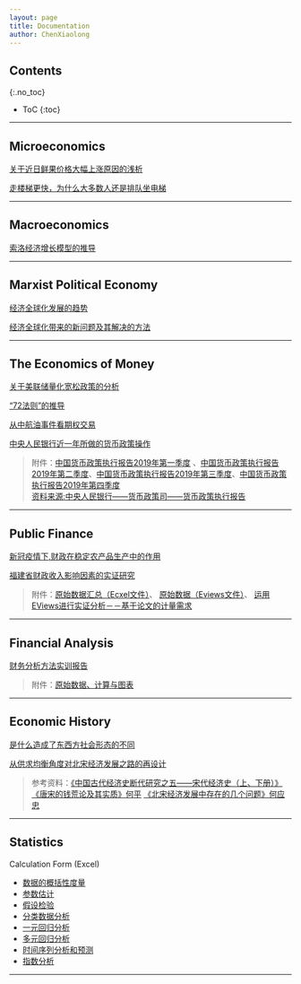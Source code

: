 ```yaml
---
layout: page
title: Documentation
author: ChenXiaolong
---
```


## Contents
{:.no_toc}

* ToC
{:toc}

---

## Microeconomics

[关于近日鲜果价格大幅上涨原因的浅析](http://chenxiaolong2019.github.io/ed/document/关于近日鲜果价格大幅上涨原因的浅析.pdf)

[走楼梯更快，为什么大多数人还是排队坐电梯](http://chenxiaolong2019.github.io/ed/document/走楼梯更快为什么大多数人还是排队坐电梯.pdf)

---

## Macroeconomics

[索洛经济增长模型的推导](http://chenxiaolong2019.github.io/ed/texts/Derivation%20of%20neoclassical%20growth%20model/)

---

## Marxist Political Economy

[经济全球化发展的趋势](http://chenxiaolong2019.github.io/ed/document/经济全球化发展的趋势.pdf)

[经济全球化带来的新问题及其解决的方法](http://chenxiaolong2019.github.io/ed/document/经济全球化带来的新问题及其解决的方法.pdf)

---

## The Economics of Money

[关于美联储量化宽松政策的分析](http://chenxiaolong2019.github.io/ed/document/关于美联储量化宽松政策的分析.pdf)

[“72法则”的推导](http://chenxiaolong2019.github.io/ed/texts/Derivation%20of%20"72%20Law"/)

[从中航油事件看期权交易](http://chenxiaolong2019.github.io/ed/texts/从中航油事件看期权交易/)

[中央人民银行近一年所做的货币政策操作](http://chenxiaolong2019.github.io/ed/document/中央人民银行近一年所做的货币政策操作.pdf)
> 附件：[中国货币政策执行报告2019年第一季度](http://chenxiaolong2019.github.io/ed/document/中国货币政策执行报告2019年第一季度.pdf) 、[中国货币政策执行报告2019年第二季度](http://chenxiaolong2019.github.io/ed/document/中国货币政策执行报告2019年第二季度.pdf)、[中国货币政策执行报告2019年第三季度](http://chenxiaolong2019.github.io/ed/document/中国货币政策执行报告2019年第三季度.pdf)、[中国货币政策执行报告2019年第四季度](http://chenxiaolong2019.github.io/ed/document/中国货币政策执行报告2019年第四季度.pdf)<br>
> [资料来源:中央人民银行——货币政策司——货币政策执行报告](http://www.pbc.gov.cn/zhengcehuobisi/125207/125227/125957/index.html)

---

## Public Finance
[新冠疫情下,财政在稳定农产品生产中的作用](http://chenxiaolong2019.github.io/ed/document/在新冠疫情下财政在稳定农产品生产中的作用.pdf)

[福建省财政收入影响因素的实证研究](http://chenxiaolong2019.github.io/ed/document/福建省财政收入影响因素的实证研究.pdf)
> 附件：[原始数据汇总（Ecxel文件）](http://chenxiaolong2019.github.io/ed/document/福建省财政收入影响因素的实证研究_数据汇总.xlsx)、
[原始数据（Eviews文件）](http://chenxiaolong2019.github.io/ed/document/财政收入原始数据（未取对数）.WF1)、
[运用EViews进行实证分析－－基于论文的计量需求](http://chenxiaolong2019.github.io/ed/document/运用EViews进行实证分析－－基于论文的计量需求%20.doc)

---

## Financial Analysis

[财务分析方法实训报告](http://chenxiaolong2019.github.io/ed/document/财务分析方法实训报告.pdf)
> 附件：[原始数据、计算与图表](http://chenxiaolong2019.github.io/ed/document/Financial_analysis_report/财务分析计算与图表.rar)

---

## Economic History 
[是什么造成了东西方社会形态的不同](http://chenxiaolong2019.github.io/ed/document/是什么造成了东西方社会形态的不同.pdf)

[从供求均衡角度对北宋经济发展之路的再设计](http://chenxiaolong2019.github.io/ed/document/从供求均衡角度对北宋经济发展之路的再设计.pdf)
> 参考资料：[《中国古代经济史断代研究之五——宋代经济史（上、下册）》](http://chenxiaolong2019.github.io/ed/document/中国古代经济史断代研究之五_宋代经济史（上_下册）.pdf)
> [《唐宋的钱荒论及其实质》何平](http://chenxiaolong2019.github.io/ed/document/唐宋的_钱荒论_及其实质_何平.pdf)
> [《北宋经济发展中存在的几个问题》何应忠](http://chenxiaolong2019.github.io/ed/document/北宋经济发展中存在的几个问题_何应忠.pdf)

---

## Statistics
Calculation Form (Excel)

- [数据的概括性度量](http://chenxiaolong2019.github.io/ed/document/Statistics/数据的概括性度量.zip)
- [参数估计](http://chenxiaolong2019.github.io/ed/document/Statistics/参数估计.zip)
- [假设检验](http://chenxiaolong2019.github.io/ed/document/Statistics/假设检验.zip)
- [分类数据分析](http://chenxiaolong2019.github.io/ed/document/Statistics/分类数据分析.zip)
- [一元回归分析](http://chenxiaolong2019.github.io/ed/document/Statistics/一元回归分析.zip)
- [多元回归分析](http://chenxiaolong2019.github.io/ed/document/Statistics/多元回归分析.zip)
- [时间序列分析和预测](http://chenxiaolong2019.github.io/ed/document/Statistics/时间序列分析和预测.zip)
- [指数分析](http://chenxiaolong2019.github.io/ed/document/Statistics/指数分析.rar)

---
